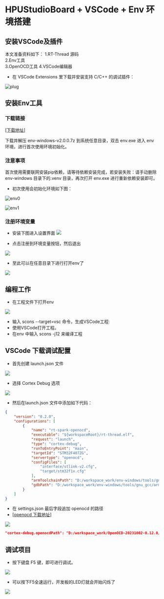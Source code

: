 # HPUStudioBoard + VSCode + Env 环境搭建

## 安装VSCode及插件

本文准备资料如下：
    1.RT-Thread 源码  
    2.Env工具  
    3.OpenOCD工具
    4.VSCode编辑器
* 在 VSCode Extensions 里下载并安装支持 C/C++ 的调试插件：

![plug](./figures/vscode.jpg)

## 安装Env工具

### 下载链接

[[下载地址]](https://download-redirect.rt-thread.org/download/env_release/env-windows-v2.0.0.7z)

下载并解压 env-windows-v2.0.0.7z 到系统任意目录，双击 env.exe 进入 env 环境，进行首次使用环境初始化。  

### 注意事项

首次使用需要联网安装pip依赖，请等待依赖安装完成，若安装失败：请手动删除 env-windows 目录下的.venv 目录，再次打开 env.exe 进行重新依赖安装即可。

* 初次使用会初始化环境如下图：

![env0](./figures/Env0.jpg)

![env1](./figures/env1.jpg)

### 注册环境变量

* 安装下图进入设置界面
![](./figures/systemPath.jpg)

* 点击注册到环境变量按钮，然后退出

![](./figures/systemPath0.jpg)

* 至此可以在任意目录下进行打开env了

![](./figures/systemPath1.jpg)

## 编程工作

* 在工程文件下打开env

![](./figures/work.jpg)

* 输入 scons --target=vsc 命令，生成VSCode工程:
* 使用VSCode打开工程。
* 在env 中输入 scons -j12 来编译工程

## VSCode 下载调试配置

* 首先创建 launch.json 文件

![](./figures/launch.jpg)

* 选择 Cortex Debug 选项

![](./figures/cortex.jpg)

* 然后在launch.json 文件中添加如下代码：

```json
{
    "version": "0.2.0",
    "configurations": [
        {
            "name": "rt-spark-openocd",
            "executable": "${workspaceRoot}/rt-thread.elf",
            "request": "launch",
            "type": "cortex-debug",
            "runToEntryPoint": "main",
            "targetId": "STM32F407ZG",
            "servertype": "openocd",
            "configFiles": [
                "interface/stlink-v2.cfg",
                "target/stm32f1x.cfg"
            ],
            "armToolchainPath": "D:/workspace_work/env-windows/tools/gnu_gcc/arm_gcc/mingw/bin", // ！！！需要修改为自己的GCC 工具链路径 ！！！
            "gdbPath": "D:/workspace_work/env-windows/tools/gnu_gcc/arm_gcc/mingw/bin/arm-none-eabi-gdb.exe" // ！！！需要修改为自己的GDB 路径 ！！！
        }
    ]
}

```

* 在 settings.json 最后字段追加 openocd 的路径
* [[openocd 下载地址]](https://gnutoolchains.com/arm-eabi/openocd/)

![](./figures/setting.jpg)

```json
"cortex-debug.openocdPath": "D:/workspace_work/OpenOCD-20231002-0.12.0/bin/openocd.exe" // ！！！这里替换成自己openocd安装的地址！！！

```

## 调试项目
* 按下键盘 F5 键，即可进行调试。

![](./figures/debug1.png)

* 可以按下F5全速运行，开发板的LED灯就会开始闪烁了

![](./figures/F5.jpg)
